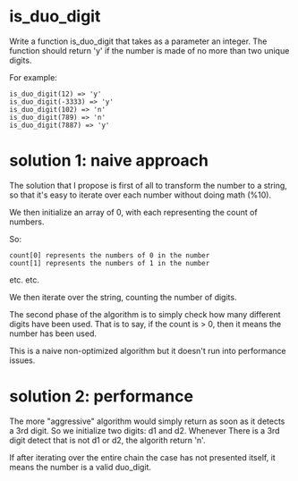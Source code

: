 # is_duo_digit

Write a function is_duo_digit that takes as a parameter an integer. The function should return 'y' if the number is made of no more than two unique digits.

For example:

```
is_duo_digit(12) => 'y'
is_duo_digit(-3333) => 'y'
is_duo_digit(102) => 'n'
is_duo_digit(789) => 'n'
is_duo_digit(7887) => 'y'
```


# solution 1: naive approach

The solution that I propose is first of all to transform the number to a string, so that it's easy to iterate over each number without doing math (%10).

We then initialize an array of 0, with each representing the count of numbers.

So:
```
count[0] represents the numbers of 0 in the number
count[1] represents the numbers of 1 in the number
```
etc. etc.

We then iterate over the string, counting the number of digits.

The second phase of the algorithm is to simply check how many different digits have been used. That is to say, if the count is > 0, then it means the number has been used. 

This is a naive non-optimized algorithm but it doesn't run into performance issues. 

# solution 2: performance

The more "aggressive" algorithm would simply return as soon as it detects a 3rd digit. So we initialize two digits: d1 and d2. Whenever There is a 3rd digit detect that is not d1 or d2, the algorith return 'n'.

If after iterating over the entire chain the case has not presented itself, it means the number is a valid duo_digit.
